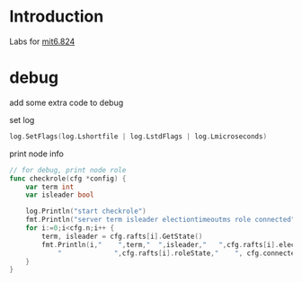 # Introduction

Labs for [mit6.824](http://nil.csail.mit.edu/6.824/2020/schedule.html)

# debug

add some extra code to debug

set log

```go
log.SetFlags(log.Lshortfile | log.LstdFlags | log.Lmicroseconds)
```

print node info

```go
// for debug, print node role
func checkrole(cfg *config) {
	var term int
	var isleader bool

	log.Println("start checkrole")
	fmt.Println("server term isleader electiontimeoutms role connected")
	for i:=0;i<cfg.n;i++ {
		term, isleader = cfg.rafts[i].GetState()
		fmt.Println(i,"    ",term,"  ",isleader,"   ",cfg.rafts[i].electiontimeoutms,
			"             ",cfg.rafts[i].roleState,"    ", cfg.connected[i])
	}
}
```

